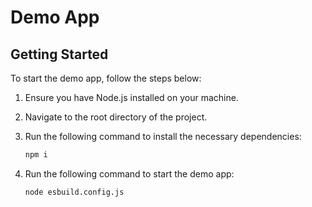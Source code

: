 # Demo App

## Getting Started

To start the demo app, follow the steps below:

1. Ensure you have Node.js installed on your machine.

2. Navigate to the root directory of the project.

3. Run the following command to install the necessary dependencies:

    ```bash
    npm i
    ```

4. Run the following command to start the demo app:

    ```bash
    node esbuild.config.js
    ```


